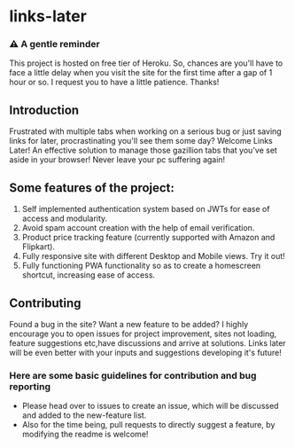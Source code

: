 # links-later

### ⚠ A gentle reminder
This project is hosted on free tier of Heroku. So, chances are you'll have to face a little delay when you visit the site for the first time after a gap of 1 hour or so. I request you to have a little patience. Thanks!

## Introduction
Frustrated with multiple tabs when working on a serious bug or just saving links for later, procrastinating you'll see them some day? Welcome Links Later! An effective solution to manage those gazillion tabs that you've set aside in your browser! Never leave your pc suffering again!

## Some features of the project:
1. Self implemented authentication system based on JWTs for ease of access and modularity.
2. Avoid spam account creation with the help of email verification.
3. Product price tracking feature (currently supported with Amazon and Flipkart).
4. Fully responsive site with different Desktop and Mobile views. Try it out!
5. Fully functioning PWA functionality so as to create a homescreen shortcut, increasing ease of access.

## Contributing
Found a bug in the site? Want a new feature to be added? I highly encourage you to open issues for project improvement, sites not loading, feature suggestions etc,have discussions and arrive at solutions. Links later will be even better with your inputs and suggestions developing it's future!

### Here are some basic guidelines for contribution and bug reporting
- Please head over to issues to create an issue, which will be discussed and added to the new-feature list.
- Also for the time being, pull requests to directly suggest a feature, by modifying the readme is welcome!
